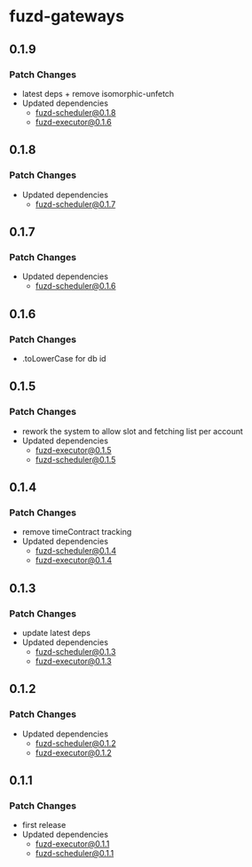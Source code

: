 # fuzd-gateways

## 0.1.9

### Patch Changes

- latest deps + remove isomorphic-unfetch
- Updated dependencies
  - fuzd-scheduler@0.1.8
  - fuzd-executor@0.1.6

## 0.1.8

### Patch Changes

- Updated dependencies
  - fuzd-scheduler@0.1.7

## 0.1.7

### Patch Changes

- Updated dependencies
  - fuzd-scheduler@0.1.6

## 0.1.6

### Patch Changes

- .toLowerCase for db id

## 0.1.5

### Patch Changes

- rework the system to allow slot and fetching list per account
- Updated dependencies
  - fuzd-executor@0.1.5
  - fuzd-scheduler@0.1.5

## 0.1.4

### Patch Changes

- remove timeContract tracking
- Updated dependencies
  - fuzd-scheduler@0.1.4
  - fuzd-executor@0.1.4

## 0.1.3

### Patch Changes

- update latest deps
- Updated dependencies
  - fuzd-scheduler@0.1.3
  - fuzd-executor@0.1.3

## 0.1.2

### Patch Changes

- Updated dependencies
  - fuzd-scheduler@0.1.2
  - fuzd-executor@0.1.2

## 0.1.1

### Patch Changes

- first release
- Updated dependencies
  - fuzd-executor@0.1.1
  - fuzd-scheduler@0.1.1
